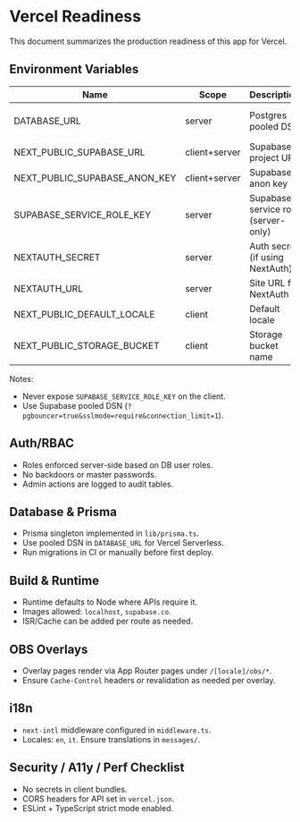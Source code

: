 # Vercel Readiness

This document summarizes the production readiness of this app for Vercel.

## Environment Variables

| Name | Scope | Description | Required |
|------|-------|-------------|----------|
| DATABASE_URL | server | Postgres pooled DSN | prod, preview, dev |
| NEXT_PUBLIC_SUPABASE_URL | client+server | Supabase project URL | all |
| NEXT_PUBLIC_SUPABASE_ANON_KEY | client+server | Supabase anon key | all |
| SUPABASE_SERVICE_ROLE_KEY | server | Supabase service role (server-only) | prod, preview |
| NEXTAUTH_SECRET | server | Auth secret (if using NextAuth) | prod, preview |
| NEXTAUTH_URL | server | Site URL for NextAuth | prod |
| NEXT_PUBLIC_DEFAULT_LOCALE | client | Default locale | all |
| NEXT_PUBLIC_STORAGE_BUCKET | client | Storage bucket name | all |

Notes:
- Never expose `SUPABASE_SERVICE_ROLE_KEY` on the client.
- Use Supabase pooled DSN (`?pgbouncer=true&sslmode=require&connection_limit=1`).

## Auth/RBAC
- Roles enforced server-side based on DB user roles.
- No backdoors or master passwords.
- Admin actions are logged to audit tables.

## Database & Prisma
- Prisma singleton implemented in `lib/prisma.ts`.
- Use pooled DSN in `DATABASE_URL` for Vercel Serverless.
- Run migrations in CI or manually before first deploy.

## Build & Runtime
- Runtime defaults to Node where APIs require it.
- Images allowed: `localhost`, `supabase.co`.
- ISR/Cache can be added per route as needed.

## OBS Overlays
- Overlay pages render via App Router pages under `/[locale]/obs/*`.
- Ensure `Cache-Control` headers or revalidation as needed per overlay.

## i18n
- `next-intl` middleware configured in `middleware.ts`.
- Locales: `en`, `it`. Ensure translations in `messages/`.

## Security / A11y / Perf Checklist
- No secrets in client bundles.
- CORS headers for API set in `vercel.json`.
- ESLint + TypeScript strict mode enabled.


